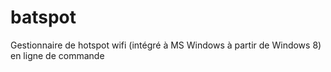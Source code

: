 # batspot
Gestionnaire de hotspot wifi (intégré à MS Windows à partir de Windows 8) en ligne de commande
